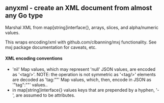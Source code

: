 
<h2>anyxml - create an XML document from almost any Go type</h2>
Marshal XML from map[string]interface{}, arrays, slices, and alpha/numeric values.  

This wraps encoding/xml with github.com/clbanning/mxj functionality.
See mxj package documentation for caveats, etc.

<h4>XML encoding conventions</h4>

   - 'nil' Map values, which may represent 'null' JSON values, are encoded as '\<tag/\>'.
      NOTE: the operation is not symmetric as '\<tag/\>' elements are decoded as 'tag:""' Map values,
            which, then, encode in JSON as '"tag":""' values..
   - in map[string]interface{} values keys that are prepended by a hyphen, '-', are assumed to be
     attributes.

